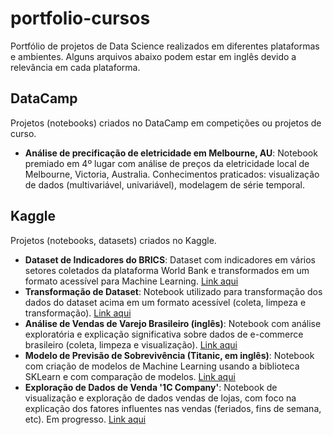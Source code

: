 # portfolio-cursos
Portfólio de projetos de Data Science realizados em diferentes plataformas e ambientes. Alguns arquivos abaixo podem estar em inglês devido a relevância em cada plataforma.

## DataCamp
Projetos (notebooks) criados no DataCamp em competições ou projetos de curso.

- **Análise de precificação de eletricidade em Melbourne, AU**: Notebook premiado em 4º lugar com análise de preços da eletricidade local de Melbourne, Victoria, Australia. Conhecimentos praticados: visualização de dados (multivariável, univariável), modelagem de série temporal.

## Kaggle
Projetos (notebooks, datasets) criados no Kaggle.

- **Dataset de Indicadores do BRICS**: Dataset com indicadores em vários setores coletados da plataforma World Bank e transformados em um formato acessível para Machine Learning. [Link aqui](https://www.kaggle.com/datasets/docstein/brics-world-bank-indicators)
- **Transformação de Dataset**: Notebook utilizado para transformação dos dados do dataset acima em um formato acessível (coleta, limpeza e transformação). [Link aqui](https://www.kaggle.com/code/docstein/brics-updated-files-and-format)
- **Análise de Vendas de Varejo Brasileiro (inglês)**: Notebook com análise exploratória e explicação significativa sobre dados de e-commerce brasileiro (coleta, limpeza e visualização). [Link aqui](https://www.kaggle.com/code/docstein/brazilian-e-sales)
- **Modelo de Previsão de Sobrevivência (Titanic, em inglês)**: Notebook com criação de modelos de Machine Learning usando a biblioteca SKLearn e com comparação de modelos. [Link aqui](https://www.kaggle.com/code/docstein/brazilian-e-sales)
- **Exploração de Dados de Venda '1C Company'**: Notebook de visualização e exploração de dados vendas de lojas, com foco na explicação dos fatores influentes nas vendas (feriados, fins de semana, etc). Em progresso. [Link aqui](https://www.kaggle.com/code/docstein/exploring-russian-sales) 

